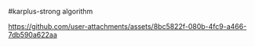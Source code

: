 #karplus-strong algorithm

https://github.com/user-attachments/assets/8bc5822f-080b-4fc9-a466-7db590a622aa

